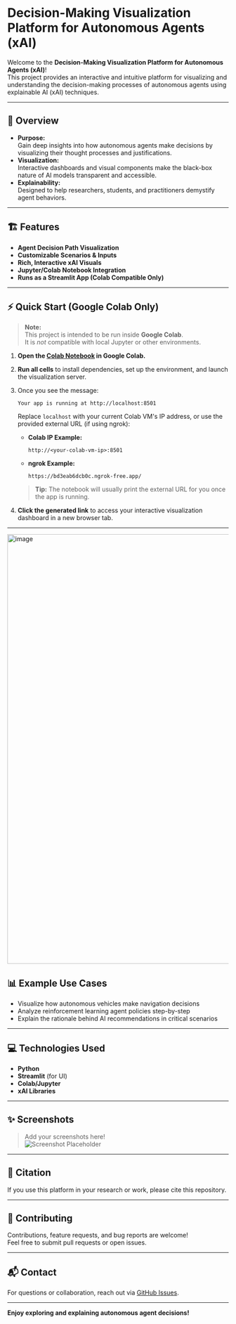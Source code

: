 # Decision-Making Visualization Platform for Autonomous Agents (xAI)

Welcome to the **Decision-Making Visualization Platform for Autonomous Agents (xAI)**!  
This project provides an interactive and intuitive platform for visualizing and understanding the decision-making processes of autonomous agents using explainable AI (xAI) techniques.

---

## 🚀 Overview

- **Purpose:**  
  Gain deep insights into how autonomous agents make decisions by visualizing their thought processes and justifications.
- **Visualization:**  
  Interactive dashboards and visual components make the black-box nature of AI models transparent and accessible.
- **Explainability:**  
  Designed to help researchers, students, and practitioners demystify agent behaviors.

---

## 🏗️ Features

- **Agent Decision Path Visualization**
- **Customizable Scenarios & Inputs**
- **Rich, Interactive xAI Visuals**
- **Jupyter/Colab Notebook Integration**
- **Runs as a Streamlit App (Colab Compatible Only)**

---

## ⚡ Quick Start (Google Colab Only)

> **Note:**  
> This project is intended to be run inside **Google Colab**.  
> It is *not* compatible with local Jupyter or other environments.

1. **Open the [Colab Notebook](./path/to/notebook.ipynb) in Google Colab.**
2. **Run all cells** to install dependencies, set up the environment, and launch the visualization server.
3. Once you see the message:
    ```
    Your app is running at http://localhost:8501
    ```
    Replace `localhost` with your current Colab VM's IP address, or use the provided external URL (if using ngrok):

    - **Colab IP Example:**  
      ```
      http://<your-colab-vm-ip>:8501
      ```
    - **ngrok Example:**  
      ```
      https://bd3eab6dcb0c.ngrok-free.app/
      ```

    > **Tip:** The notebook will usually print the external URL for you once the app is running.

4. **Click the generated link** to access your interactive visualization dashboard in a new browser tab.

---

<img width="1905" height="978" alt="image" src="https://github.com/user-attachments/assets/d05cfcfb-7ce3-4042-8a6d-bc965f6aefaa" />


## 📊 Example Use Cases

- Visualize how autonomous vehicles make navigation decisions
- Analyze reinforcement learning agent policies step-by-step
- Explain the rationale behind AI recommendations in critical scenarios

---

## 💻 Technologies Used

- **Python**
- **Streamlit** (for UI)
- **Colab/Jupyter**
- **xAI Libraries**

---

## ✨ Screenshots

> Add your screenshots here!  
> ![Screenshot Placeholder](https://via.placeholder.com/800x400.png?text=Visualization+Dashboard+Screenshot)

---

## 📝 Citation

If you use this platform in your research or work, please cite this repository.

---

## 🤝 Contributing

Contributions, feature requests, and bug reports are welcome!  
Feel free to submit pull requests or open issues.

---

## 📬 Contact

For questions or collaboration, reach out via [GitHub Issues](https://github.com/Kamalesh3112/Decision-Making-Visualization-Platform-for-Autonomous-Agents-xAI-/issues).

---

**Enjoy exploring and explaining autonomous agent decisions!**
